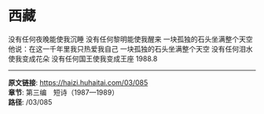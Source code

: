 # 西藏

没有任何夜晚能使我沉睡
没有任何黎明能使我醒来
一块孤独的石头坐满整个天空
他说：在这一千年里我只热爱我自己
一块孤独的石头坐满整个天空
没有任何泪水使我变成花朵
没有任何国王使我变成王座
1988.8

---

**原文链接**: https://haizi.huhaitai.com/03/085  
**章节**: 第三编　短诗（1987—1989）  
**路径**: /03/085
